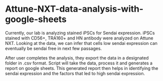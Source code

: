 # Attune-NXT-data-analysis-with-google-sheets

Currently, our lab is analyzing stained iPSCs for Sendai expression. 
iPSCs stained with CD56+, TRA160+ and HN antibody were analyzed on Attune NXT. Looking at the data, we can infer that cells low sendai expression can eventually be sendai free in next few passages.

After user completes the analysis, they export the data in a designated folder in .csv format. Script will take the data, process it and generates a report on google sheets. This generated report then helps in identifying the sendai expression and the factors that led to high sendai expression. 

